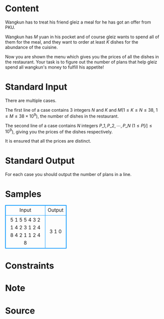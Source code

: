 
# Content

Wangkun has to treat his friend gleiz a meal for he has got an offer from PKU.

Wangkun has $M$ yuan in his pocket and of course gleiz wants to spend all of them for the meal, and they want to order at least $K$ dishes for the abundance of the cuisine.

Now you are shown the menu which gives you the prices of all the dishes in the restaurant. Your task is to figure out the number of plans that help gleiz spend all wangkun's money to fulfill his appetite!

# Standard Input

There are multiple cases.

The first line of a case contains $3$ integers $N$ and $K$ and $M$($1\leq K\leq N\leq 38$, $1\leq M\leq 38\times 10^9$), the number of dishes in the restaurant.

The second line of a case contains $N$ integers $P\_1, P\_2,\cdots , P\_N$ ($1\leq P[i]\leq 10^9$), giving you the prices of the dishes respectively.

It is ensured that all the prices are distinct.

# Standard Output

For each case you should output the number of plans in a line.

# Samples

<style>
        table,table tr th, table tr td { border:1px solid #0094ff; }
        table { width: 200px; min-height: 25px; line-height: 25px; text-align: center; border-collapse: collapse;}   
    </style>
<table>
	<tr>
		<td>Input</td>
		<td>Output</td>
	</tr>
<tr><td>5 1 5
5 4 3 2 1
4 2 3
1 2 4 8
4 2 1
1 2 4 8</td><td>3
1
0</td></tr></table>


# Constraints



# Note



# Source


